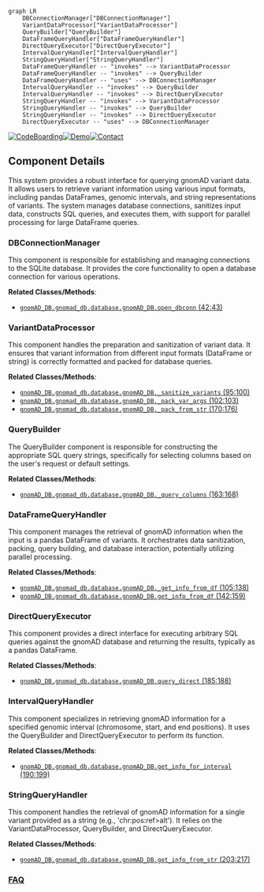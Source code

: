 ```mermaid
graph LR
    DBConnectionManager["DBConnectionManager"]
    VariantDataProcessor["VariantDataProcessor"]
    QueryBuilder["QueryBuilder"]
    DataFrameQueryHandler["DataFrameQueryHandler"]
    DirectQueryExecutor["DirectQueryExecutor"]
    IntervalQueryHandler["IntervalQueryHandler"]
    StringQueryHandler["StringQueryHandler"]
    DataFrameQueryHandler -- "invokes" --> VariantDataProcessor
    DataFrameQueryHandler -- "invokes" --> QueryBuilder
    DataFrameQueryHandler -- "uses" --> DBConnectionManager
    IntervalQueryHandler -- "invokes" --> QueryBuilder
    IntervalQueryHandler -- "invokes" --> DirectQueryExecutor
    StringQueryHandler -- "invokes" --> VariantDataProcessor
    StringQueryHandler -- "invokes" --> QueryBuilder
    StringQueryHandler -- "invokes" --> DirectQueryExecutor
    DirectQueryExecutor -- "uses" --> DBConnectionManager
```
[![CodeBoarding](https://img.shields.io/badge/Generated%20by-CodeBoarding-9cf?style=flat-square)](https://github.com/CodeBoarding/GeneratedOnBoardings)[![Demo](https://img.shields.io/badge/Try%20our-Demo-blue?style=flat-square)](https://www.codeboarding.org/demo)[![Contact](https://img.shields.io/badge/Contact%20us%20-%20contact@codeboarding.org-lightgrey?style=flat-square)](mailto:contact@codeboarding.org)

## Component Details

This system provides a robust interface for querying gnomAD variant data. It allows users to retrieve variant information using various input formats, including pandas DataFrames, genomic intervals, and string representations of variants. The system manages database connections, sanitizes input data, constructs SQL queries, and executes them, with support for parallel processing for large DataFrame queries.

### DBConnectionManager
This component is responsible for establishing and managing connections to the SQLite database. It provides the core functionality to open a database connection for various operations.


**Related Classes/Methods**:

- <a href="https://github.com/KalinNonchev/gnomAD_DB/blob/master/gnomad_db/database.py#L42-L43" target="_blank" rel="noopener noreferrer">`gnomAD_DB.gnomad_db.database.gnomAD_DB.open_dbconn` (42:43)</a>


### VariantDataProcessor
This component handles the preparation and sanitization of variant data. It ensures that variant information from different input formats (DataFrame or string) is correctly formatted and packed for database queries.


**Related Classes/Methods**:

- <a href="https://github.com/KalinNonchev/gnomAD_DB/blob/master/gnomad_db/database.py#L95-L100" target="_blank" rel="noopener noreferrer">`gnomAD_DB.gnomad_db.database.gnomAD_DB._sanitize_variants` (95:100)</a>
- <a href="https://github.com/KalinNonchev/gnomAD_DB/blob/master/gnomad_db/database.py#L102-L103" target="_blank" rel="noopener noreferrer">`gnomAD_DB.gnomad_db.database.gnomAD_DB._pack_var_args` (102:103)</a>
- <a href="https://github.com/KalinNonchev/gnomAD_DB/blob/master/gnomad_db/database.py#L170-L176" target="_blank" rel="noopener noreferrer">`gnomAD_DB.gnomad_db.database.gnomAD_DB._pack_from_str` (170:176)</a>


### QueryBuilder
The QueryBuilder component is responsible for constructing the appropriate SQL query strings, specifically for selecting columns based on the user's request or default settings.


**Related Classes/Methods**:

- <a href="https://github.com/KalinNonchev/gnomAD_DB/blob/master/gnomad_db/database.py#L163-L168" target="_blank" rel="noopener noreferrer">`gnomAD_DB.gnomad_db.database.gnomAD_DB._query_columns` (163:168)</a>


### DataFrameQueryHandler
This component manages the retrieval of gnomAD information when the input is a pandas DataFrame of variants. It orchestrates data sanitization, packing, query building, and database interaction, potentially utilizing parallel processing.


**Related Classes/Methods**:

- <a href="https://github.com/KalinNonchev/gnomAD_DB/blob/master/gnomad_db/database.py#L105-L138" target="_blank" rel="noopener noreferrer">`gnomAD_DB.gnomad_db.database.gnomAD_DB._get_info_from_df` (105:138)</a>
- <a href="https://github.com/KalinNonchev/gnomAD_DB/blob/master/gnomad_db/database.py#L142-L159" target="_blank" rel="noopener noreferrer">`gnomAD_DB.gnomad_db.database.gnomAD_DB.get_info_from_df` (142:159)</a>


### DirectQueryExecutor
This component provides a direct interface for executing arbitrary SQL queries against the gnomAD database and returning the results, typically as a pandas DataFrame.


**Related Classes/Methods**:

- <a href="https://github.com/KalinNonchev/gnomAD_DB/blob/master/gnomad_db/database.py#L185-L188" target="_blank" rel="noopener noreferrer">`gnomAD_DB.gnomad_db.database.gnomAD_DB.query_direct` (185:188)</a>


### IntervalQueryHandler
This component specializes in retrieving gnomAD information for a specified genomic interval (chromosome, start, and end positions). It uses the QueryBuilder and DirectQueryExecutor to perform its function.


**Related Classes/Methods**:

- <a href="https://github.com/KalinNonchev/gnomAD_DB/blob/master/gnomad_db/database.py#L190-L199" target="_blank" rel="noopener noreferrer">`gnomAD_DB.gnomad_db.database.gnomAD_DB.get_info_for_interval` (190:199)</a>


### StringQueryHandler
This component handles the retrieval of gnomAD information for a single variant provided as a string (e.g., 'chr:pos:ref>alt'). It relies on the VariantDataProcessor, QueryBuilder, and DirectQueryExecutor.


**Related Classes/Methods**:

- <a href="https://github.com/KalinNonchev/gnomAD_DB/blob/master/gnomad_db/database.py#L203-L217" target="_blank" rel="noopener noreferrer">`gnomAD_DB.gnomad_db.database.gnomAD_DB.get_info_from_str` (203:217)</a>




### [FAQ](https://github.com/CodeBoarding/GeneratedOnBoardings/tree/main?tab=readme-ov-file#faq)